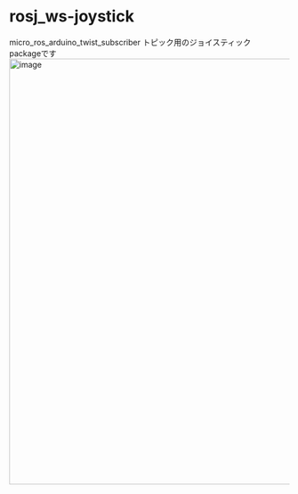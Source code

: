 # rosj_ws-joystick
micro_ros_arduino_twist_subscriber トピック用のジョイスティック　packageです
<img width="764" alt="image" src="https://github.com/t1okumikatu/rosj_ws-joystick/assets/11044177/82ea42a7-bbd3-46bc-8b44-27d1328080fc">

